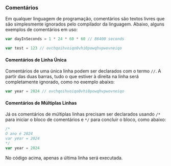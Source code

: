 ### Comentários

Em qualquer linguagem de programação, comentários são textos livres que são simplesmente ignorados pelo compilador da linguagem. Abaixo, alguns exemplos de comentários em uso:

```go
var dayInSeconds = 1 * 24 * 60 * 60 // 86400 seconds

var test = 123 // ovchqoihvoiqo0vhi0powqhvpwovneiqo
```

#### Comentários de Linha Única

Comentários de uma única linha podem ser declarados com o termo `//`. A partir das duas barras, tudo o que estiver à direita na linha será completamente ignorado, como no exemplo abaixo:

```go
var year = 2024 // ovchqoihvoiqo0vhi0powqhvpwovneiqo
```

#### Comentários de Múltiplas Linhas

Já os comentários de múltiplas linhas precisam ser declarados usando `/*` para iniciar o bloco de comentários e `*/` para concluir o bloco, como abaixo:

```go
/*
O ano é 2024
var year = 2024
*/
var year = 2024
```

No código acima, apenas a última linha será executada.